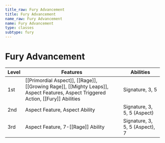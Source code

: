 ```yaml
---
title_raw: Fury Advancement
title: Fury Advancement
name_raw: Fury Advancement
name: Fury Advancement
type: classes
subtype: fury
---
```


# Fury Advancement

| Level | Features                                                                                                                          | Abilities                      |
| ----- | --------------------------------------------------------------------------------------------------------------------------------- | ------------------------------ |
| 1st   | [[Primordial Aspect]], [[Rage]], [[Growing Rage]], [[Mighty Leaps]], Aspect Features, Aspect Triggered Action, [[Fury]] Abilities | Signature, 3, 5                |
| 2nd   | Aspect Feature, Aspect Ability                                                                                                    | Signature, 3, 5, 5 (Aspect)    |
| 3rd   | Aspect Feature, 7-[[Rage]] Ability                                                                                                | Signature, 3, 5, 5 (Aspect), 7 |
